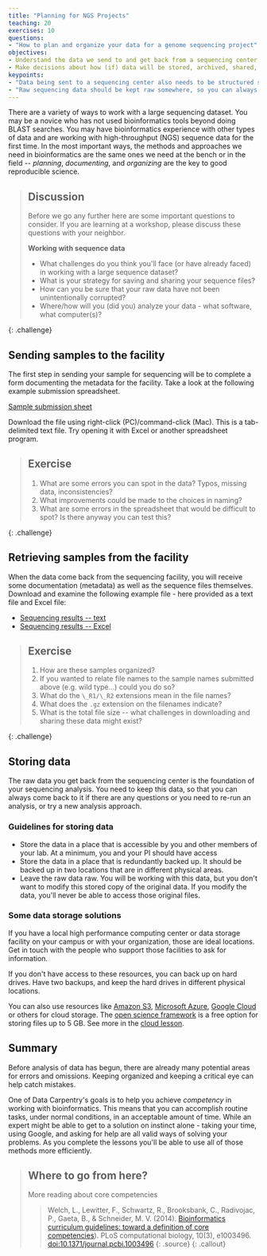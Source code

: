 ```yaml
---
title: "Planning for NGS Projects"
teaching: 20
exercises: 10
questions:
- "How to plan and organize your data for a genome sequencing project"
objectives:
- Understand the data we send to and get back from a sequencing center
- Make decisions about how (if) data will be stored, archived, shared, etc.   
keypoints:
- "Data being sent to a sequencing center also needs to be structured so you can use it"
- "Raw sequencing data should be kept raw somewhere, so you can always go back to the original files"
---
```


There are a variety of ways to work with a large sequencing dataset. You may be a
novice who has not used bioinformatics tools beyond doing BLAST searches. You may
have bioinformatics experience with other types of data and are working with
high-throughput (NGS) sequence data for the first time. In the most important ways,
the methods and approaches we need in bioinformatics are the same ones we need at the
bench or in the field -- _planning_, _documenting_, and _organizing_ are the key to
good reproducible science.  

> ## Discussion
>
> Before we go any further here are some important questions to consider. If you are
> learning at a workshop, please discuss these questions with your neighbor.
>
>
> **Working with sequence data**
>
> + What challenges do you think you'll face (or have already faced) in working with a large sequence dataset?  
> + What is your strategy for saving and sharing your sequence files?  
> + How can you be sure that your raw data have not been unintentionally corrupted?  
> + Where/how will you (did you) analyze your data - what software, what computer(s)?
>
{: .challenge}

## Sending samples to the facility

The first step in sending your sample for sequencing will be to complete a form
documenting the metadata for the facility. Take a look at the following example
submission spreadsheet.

[Sample submission sheet](../files/sample_submission.txt)

Download the file using right-click (PC)/command-click (Mac). This is a tab-delimited
text file. Try opening it with Excel or another spreadsheet program.

> ## Exercise
>
> 1. What are some errors you can spot in the data? Typos, missing data, inconsistencies?
> 2. What improvements could be made to the choices in naming?
> 3. What are some errors in the spreadsheet that would be difficult to spot? Is there anyway you can test this?
>
{: .challenge}

## Retrieving samples from the facility

When the data come back from the sequencing facility, you will receive some
documentation (metadata) as well as the sequence files themselves. Download and
examine the following example file - here provided as a text file and Excel file:

+ [Sequencing results -- text](../files/sequencing_results_metadata.txt)
+ [Sequencing results -- Excel](../files/sequencing_results_metadata.xls)

> ## Exercise
>
> 1. How are these samples organized?
> 2. If you wanted to relate file names to the sample names submitted above (e.g. wild type...) could you do so?
> 3. What do the `\_R1/\_R2` extensions mean in the file names?
> 4. What does the `.gz` extension on the filenames indicate?
> 5. What is the total file size -- what challenges in downloading and sharing these data might exist?
>
{: .challenge}

## Storing data

The raw data you get back from the sequencing center is the foundation of your
sequencing analysis. You need to keep this data, so that you can always come back to
it if there are any questions or you need to re-run an analysis, or try a new analysis
approach.

### Guidelines for storing data

+ Store the data in a place that is accessible by you and other members of your lab. At a minimum, you and your PI should have access
+ Store the data in a place that is redundantly backed up. It should be backed up in two locations that are in different physical areas.
+ Leave the raw data raw. You will be working with this data, but you don't want to modify this stored copy of the original data. If you modify the data, you'll never be able to access those original files.

### Some data storage solutions

If you have a local high performance computing center or data storage facility on your
campus or with your organization, those are ideal locations. Get in touch with the
people who support those facilities to ask for information.

If you don't have access to these resources, you can back up on hard drives. Have two
backups, and keep the hard drives in different physical locations.

You can also use resources like
[Amazon S3](https://aws.amazon.com/s3/),
[Microsoft Azure](https://azure.microsoft.com/en-us/pricing/details/storage/blobs/), 
[Google Cloud](https://cloud.google.com/storage/)
or others for cloud storage. The
[open science framework](https://osf.io)
is a free option for storing files up to 5 GB. See more in the
[cloud lesson](http://www.datacarpentry.org/cloud-genomics/05-which-cloud/).

## Summary

Before analysis of data has begun, there are already many potential areas for errors
and omissions. Keeping organized and keeping a critical eye can help catch mistakes.

One of Data Carpentry's goals is to help you achieve *competency* in working with
bioinformatics. This means that you can accomplish routine tasks, under normal
conditions, in an acceptable amount of time. While an expert might be able to get to a
solution on instinct alone - taking your time, using Google, and asking for help are
all valid ways of solving your problems. As you complete the lessons you'll be able to
use all of those methods more efficiently.  

> ## Where to go from here?
>
> More reading about core competencies
>
>> Welch, L., Lewitter, F., Schwartz, R., Brooksbank, C., Radivojac, P., Gaeta, B., & Schneider, M. V. (2014). [Bioinformatics curriculum guidelines: toward a definition of core competencies](https://www.ncbi.nlm.nih.gov/pmc/articles/PMC3945096/)). PLoS computational biology, 10(3), e1003496. [doi:10.1371/journal.pcbi.1003496](https://dx.doi.org/10.1371/journal.pcbi.1003496)
> {: .source}
{: .callout}
